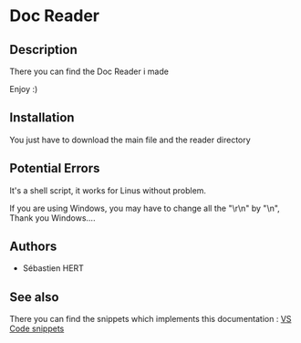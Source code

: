 # **Doc Reader**

## **Description**

There you can find the Doc Reader i made

Enjoy :)

## **Installation**

You just have to download the main file and the reader directory

## **Potential Errors**

It's a shell script, it works for Linus without problem.

If you are using Windows, you may have to change all the "\r\n" by "\n", Thank you Windows....

## **Authors**

* Sébastien HERT

## **See also**

There you can find the snippets which implements this documentation : [VS Code snippets](https://github.com/Sebibebi67/Snippets_VSCode)
